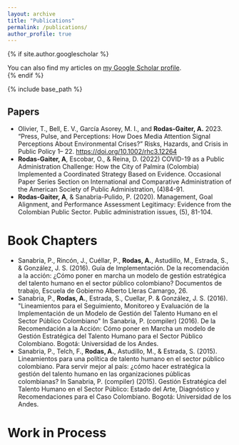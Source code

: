 ```yaml
---
layout: archive
title: "Publications"
permalink: /publications/
author_profile: true
---
```


{% if site.author.googlescholar %}
  <div class="wordwrap">You can also find my articles on <a href="{{https://scholar.google.com/citations?hl=es&view_op=list_works&gmla=ABOlHiwuf9sATTo7se-3X7bmo4SA5SZJ4AvQ0JtHW31fkd2GL-1R_Ox5NdhUyaHt4hA-DT6gV_Hpq4hf9XbqOx203GA0iEX9jw&user=KmWgrhUAAAAJ}}">my Google Scholar profile</a>.</div>
{% endif %}

{% include base_path %}


## Papers
* Olivier, T., Bell, E. V., García Asorey, M. I., and **Rodas-Gaiter, A.** 2023. “Press, Pulse, and Perceptions: How Does Media Attention Signal Perceptions About Environmental Crises?” Risks, Hazards, and Crisis in Public Policy 1– 22. https://doi.org/10.1002/rhc3.12264
* **Rodas-Gaiter, A**, Escobar, O., & Reina, D. (2022) COVID-19 as a Public Administration Challenge: How the City of Palmira (Colombia) Implemented a Coordinated Strategy Based on Evidence. Occasional Paper Series Section on International and Comparative Administration of the American Society of Public Administration, (4)84-91.
* **Rodas-Gaiter, A**, & Sanabria-Pulido, P. (2020). Management, Goal Alignment, and Performance Assessment Legitimacy: Evidence from the Colombian Public Sector. Public administration issues, (5), 81-104. 

# Book Chapters
* Sanabria, P., Rincón, J., Cuéllar, P., **Rodas, A.**, Astudillo, M., Estrada, S., & González, J. S. (2016). Guía de Implementación. De la recomendación a la acción: ¿Cómo poner en marcha un modelo de gestión estratégica del talento humano en el sector público colombiano? Documentos de trabajo, Escuela de Gobierno Alberto Lleras Camargo, 26.
* Sanabria, P., **Rodas, A.**, Estrada, S., Cuellar, P. & González, J. S. (2016). "Lineamientos para el Seguimiento, Monitoreo y Evaluación de la Implementación de un Modelo de Gestión del Talento Humano en el Sector Público Colombiano" In Sanabria, P. (compiler) (2016). De la Recomendación a la Acción: Cómo poner en Marcha un modelo de Gestión Estratégica del Talento Humano para el Sector Público Colombiano. Bogotá: Universidad de los Andes.
* Sanabria, P., Telch, F., **Rodas, A.**, Astudillo, M., & Estrada, S. (2015). Lineamientos para una política de talento humano en el sector público colombiano. Para servir mejor al país: ¿cómo hacer estratégica la gestión del talento humano en las organizaciones públicas colombianas? In Sanabria, P. (compiler) (2015). Gestión Estratégica del Talento Humano en el Sector Público: Estado del Arte, Diagnóstico y Recomendaciones para el Caso Colombiano. Bogotá: Universidad de los Andes. 


# Work in Process

